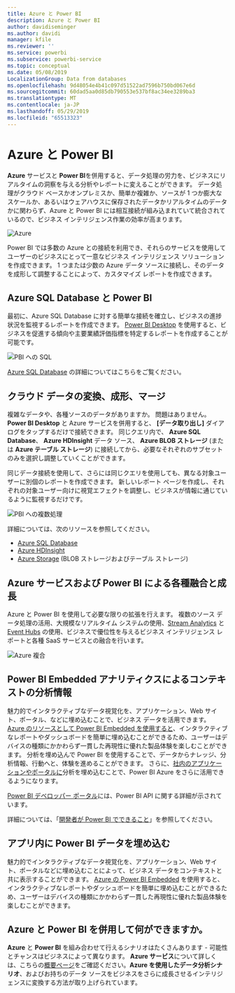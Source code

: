 ```yaml
---
title: Azure と Power BI
description: Azure と Power BI
author: davidiseminger
ms.author: davidi
manager: kfile
ms.reviewer: ''
ms.service: powerbi
ms.subservice: powerbi-service
ms.topic: conceptual
ms.date: 05/08/2019
LocalizationGroup: Data from databases
ms.openlocfilehash: 9d48054e4b41c097d51522ad7596b750bd067e6d
ms.sourcegitcommit: 60dad5aa0d85db790553e537bf8ac34ee3289ba3
ms.translationtype: MT
ms.contentlocale: ja-JP
ms.lasthandoff: 05/29/2019
ms.locfileid: "65513323"
---
```

# <a name="azure-and-power-bi"></a>Azure と Power BI

**Azure** サービスと **Power BI**を併用すると、データ処理の労力を、ビジネスにリアルタイムの洞察を与える分析やレポートに変えることができます。 データ処理がクラウド ベースかオンプレミスか、簡単か複雑か、ソースが 1 つか膨大なスケールか、あるいはウェアハウスに保存されたデータかリアルタイムのデータかに関わらず、Azure と Power BI には相互接続が組み込まれていて統合されているので、ビジネス インテリジェンス作業の効率が高まります。

![Azure](media/service-azure-and-power-bi/azure_1.png)

Power BI では多数の Azure との接続を利用でき、それらのサービスを使用してユーザーのビジネスにとって一意なビジネス インテリジェンス ソリューションを作成できます。 1 つまたは少数の Azure データ ソースに接続し、そのデータを成形して調整することによって、カスタマイズ レポートを作成できます。

## <a name="azure-sql-database-and-power-bi"></a>Azure SQL Database と Power BI

最初に、Azure SQL Database に対する簡単な接続を確立し、ビジネスの進捗状況を監視するレポートを作成できます。 [Power BI Desktop](desktop-getting-started.md) を使用すると、ビジネスを促進する傾向や主要業績評価指標を特定するレポートを作成することが可能です。

![PBI への SQL](media/service-azure-and-power-bi/azure_2_sqltopbi.png)

[Azure SQL Database](http://azure.microsoft.com/services/sql-database/) の詳細についてはこちらをご覧ください。

## <a name="transform-shape-and-merge-your-cloud-data"></a>クラウド データの変換、成形、マージ

複雑なデータや、各種ソースのデータがありますか。 問題はありません。 **Power BI Desktop** と Azure サービスを併用すると、 **[データ取り出し]** ダイアログをタップするだけで接続できます。 同じクエリ内で、 **Azure SQL Database**、 **Azure HDInsight** データ ソース、 **Azure BLOB ストレージ** (または **Azure テーブル ストレージ**) に接続してから、必要なそれぞれのサブセットのみを選択し調整していくことができます。

同じデータ接続を使用して、さらには同じクエリを使用しても、異なる対象ユーザーに別個のレポートを作成できます。 新しいレポート ページを作成し、それぞれの対象ユーザー向けに視覚エフェクトを調整し、ビジネスが情報に通じているように監視するだけです。

![PBI への複数処理](media/service-azure-and-power-bi/azure_3_multipletopbi.png)

詳細については、次のリソースを参照してください。

* [Azure SQL Database](http://azure.microsoft.com/services/sql-database/)
* [Azure HDInsight](http://azure.microsoft.com/services/hdinsight/)
* [Azure Storage](http://azure.microsoft.com/services/storage/) (BLOB ストレージおよびテーブル ストレージ)

## <a name="get-complex-and-ahead-using-azure-services-and-power-bi"></a>Azure サービスおよび Power BI による各種融合と成長

Azure と Power BI を使用して必要な限りの拡張を行えます。 複数のソース データ処理の活用、大規模なリアルタイム システムの使用、[Stream Analytics](http://azure.microsoft.com/services/stream-analytics/) と [Event Hubs](http://azure.microsoft.com/services/event-hubs/) の使用、ビジネスで優位性を与えるビジネス インテリジェンス レポートと各種 SaaS サービスとの融合を行います。

![Azure 複合](media/service-azure-and-power-bi/azure_4_complex.png)

## <a name="context-insights-with-power-bi-embedded-analytics"></a>Power BI Embedded アナリティクスによるコンテキストの分析情報

魅力的でインタラクティブなデータ視覚化を、アプリケーション、Web サイト、ポータル、などに埋め込むことで、ビジネス データを活用できます。 [Azure のリソースとして Power BI Embedded を使用すると](https://azure.microsoft.com/services/power-bi-embedded/)、インタラクティブなレポートやダッシュボードを簡単に埋め込むことができるため、ユーザーはデバイスの種類にかかわらず一貫した再現性に優れた製品体験を楽しむことができます。  分析を埋め込んで Power BI を使用することで、データからナレッジ、分析情報、行動へと、体験を進めることができます。  さらに、[社内のアプリケーションやポータルに](https://powerbi.microsoft.com/developers/embedded-analytics/organization/)分析を埋め込むことで、Power BI Azure をさらに活用できるようになります。

[Power BI デベロッパー ポータル](http://dev.powerbi.com)には、Power BI API に関する詳細が示されています。

詳細については、「[開発者が Power BI でできること](developer/what-can-you-do.md)」を参照してください。

## <a name="embed-your-power-bi-data-within-your-app"></a>アプリ内に Power BI データを埋め込む

魅力的でインタラクティブなデータ視覚化を、アプリケーション、Web サイト、ポータルなどに埋め込むことによって、ビジネス データをコンテキストと共に表示することができます。 [Azure の Power BI Embedded](https://azure.microsoft.com/services/power-bi-embedded/) を使用すると、インタラクティブなレポートやダッシュボードを簡単に埋め込むことができるため、ユーザーはデバイスの種類にかかわらず一貫した再現性に優れた製品体験を楽しむことができます。

## <a name="what-could-you-do-with-azure-and-power-bi"></a>Azure と Power BI を併用して何ができますか。

**Azure** と **Power BI** を組み合わせて行えるシナリオはたくさんあります - 可能性とチャンスはビジネスによって異なります。 **Azure サービス**について詳しくは、こちらの[概要ページ](https://docs.microsoft.com/azure/machine-learning/team-data-science-process/plan-your-environment)をご確認ください。**Azure を使用したデータ分析シナリオ**、およびお持ちのデータ ソースをビジネスをさらに成長させるインテリジェンスに変換する方法が取り上げられています。